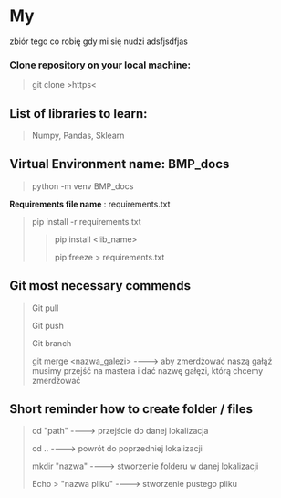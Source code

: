 # My
zbiór tego co robię gdy mi się nudzi adsfjsdfjas

### Clone repository on your local machine:

> git clone >https<

## List of libraries to learn:
> Numpy, Pandas, Sklearn

## Virtual Environment name: BMP_docs
> python -m venv BMP_docs

**Requirements file name** : requirements.txt

> pip install -r requirements.txt
> >
> > pip install <lib_name>
> >
> >pip freeze > requirements.txt
> >

## Git most necessary commends
> Git pull
> 
> Git push
> 
> Git branch
> 
> git merge <nazwa_galezi> ----> aby zmerdżować naszą gałąź musimy przejść na mastera i dać nazwę gałęzi,
>                              którą chcemy zmerdżować

## Short reminder how to create folder / files

> cd "path" ----> przejście do danej lokalizacja
>
> cd .. ----> powrót do poprzedniej lokalizacji
>
> mkdir "nazwa" ----> stworzenie folderu w danej lokalizacji
>
> Echo <tekst> > "nazwa pliku" ----> stworzenie pustego pliku

